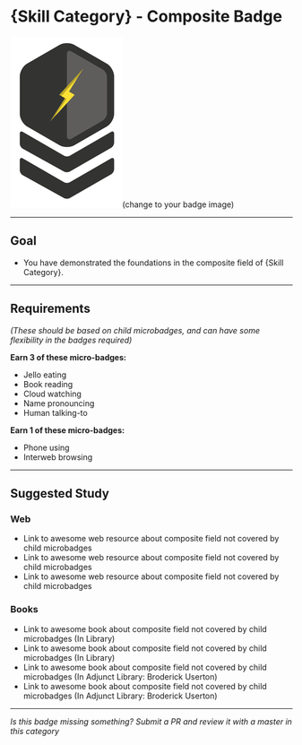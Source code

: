 # {Skill Category} - Composite Badge

![{Skill Category} - Master Badge](../img/badges/perf-master-md.png "{Skill Category} Master badge")(change to your badge image)


-----


## Goal
- You have demonstrated the foundations in the composite field of {Skill Category}.


-----


## Requirements
*(These should be based on child microbadges, and can have some flexibility in the badges required)*

**Earn 3 of these micro-badges:**

- Jello eating
- Book reading
- Cloud watching
- Name pronouncing
- Human talking-to


**Earn 1 of these micro-badges:**

- Phone using
- Interweb browsing


-----


## Suggested Study

### Web
- Link to awesome web resource about composite field not covered by child microbadges
- Link to awesome web resource about composite field not covered by child microbadges
- Link to awesome web resource about composite field not covered by child microbadges

### Books
- Link to awesome book about composite field not covered by child microbadges (In Library)
- Link to awesome book about composite field not covered by child microbadges (In Library)
- Link to awesome book about composite field not covered by child microbadges (In Adjunct Library: Broderick Userton)
- Link to awesome book about composite field not covered by child microbadges (In Adjunct Library: Broderick Userton)


-----

  *Is this badge missing something? Submit a PR and review it with a master in this category*
